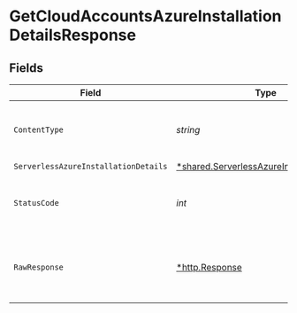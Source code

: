 # GetCloudAccountsAzureInstallationDetailsResponse


## Fields

| Field                                                                                                          | Type                                                                                                           | Required                                                                                                       | Description                                                                                                    |
| -------------------------------------------------------------------------------------------------------------- | -------------------------------------------------------------------------------------------------------------- | -------------------------------------------------------------------------------------------------------------- | -------------------------------------------------------------------------------------------------------------- |
| `ContentType`                                                                                                  | *string*                                                                                                       | :heavy_check_mark:                                                                                             | HTTP response content type for this operation                                                                  |
| `ServerlessAzureInstallationDetails`                                                                           | [*shared.ServerlessAzureInstallationDetails](../../../pkg/models/shared/serverlessazureinstallationdetails.md) | :heavy_minus_sign:                                                                                             | Success                                                                                                        |
| `StatusCode`                                                                                                   | *int*                                                                                                          | :heavy_check_mark:                                                                                             | HTTP response status code for this operation                                                                   |
| `RawResponse`                                                                                                  | [*http.Response](https://pkg.go.dev/net/http#Response)                                                         | :heavy_check_mark:                                                                                             | Raw HTTP response; suitable for custom response parsing                                                        |